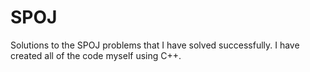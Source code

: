 # SPOJ
Solutions to the SPOJ problems that I have solved successfully. I have created all of the code myself using C++.
